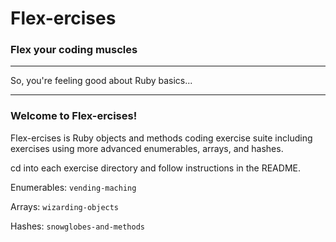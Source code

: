 # Flex-ercises
### Flex your coding muscles

------

So, you're feeling good about Ruby basics...

-----

### Welcome to Flex-ercises!

Flex-ercises is Ruby objects and methods coding exercise suite including exercises using more advanced enumerables, arrays, and hashes.

cd into each exercise directory and follow instructions in the README.

Enumerables: `vending-maching`  

Arrays: `wizarding-objects`  

Hashes: `snowglobes-and-methods`
